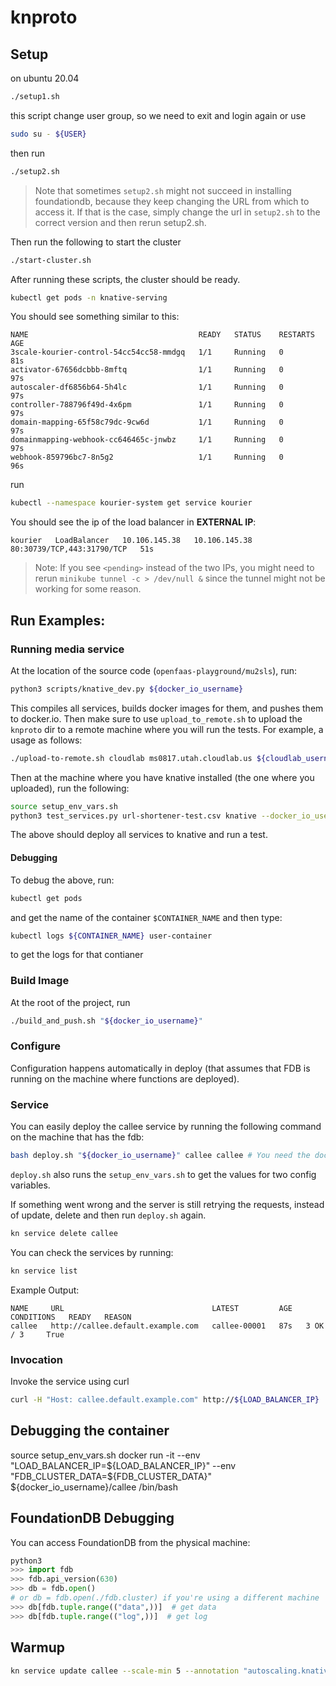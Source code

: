# knproto

## Setup

on ubuntu 20.04

```bash
./setup1.sh
```

this script change user group, so we need to exit and login again or use

```bash
sudo su - ${USER}
```

then run

```bash
./setup2.sh
```

> Note that sometimes `setup2.sh` might not succeed in installing foundationdb, because they keep changing the URL from which to access it. If that is the case, simply change the url in `setup2.sh` to the correct version and then rerun setup2.sh.

Then run the following to start the cluster

```bash
./start-cluster.sh
```

After running these scripts, the cluster should be ready.

```bash
kubectl get pods -n knative-serving
```

You should see something similar to this:

```
NAME                                      READY   STATUS    RESTARTS   AGE
3scale-kourier-control-54cc54cc58-mmdgq   1/1     Running   0          81s
activator-67656dcbbb-8mftq                1/1     Running   0          97s
autoscaler-df6856b64-5h4lc                1/1     Running   0          97s
controller-788796f49d-4x6pm               1/1     Running   0          97s
domain-mapping-65f58c79dc-9cw6d           1/1     Running   0          97s
domainmapping-webhook-cc646465c-jnwbz     1/1     Running   0          97s
webhook-859796bc7-8n5g2                   1/1     Running   0          96s
```

run

```bash
kubectl --namespace kourier-system get service kourier
```

You should see the ip of the load balancer in **EXTERNAL IP**:

```
kourier   LoadBalancer   10.106.145.38   10.106.145.38   80:30739/TCP,443:31790/TCP   51s
```

> Note: If you see `<pending>` instead of the two IPs, you might need to rerun `minikube tunnel -c > /dev/null &` since the tunnel might not be working for some reason.

## Run Examples:

### Running media service

At the location of the source code (`openfaas-playground/mu2sls`), run:

```sh
python3 scripts/knative_dev.py ${docker_io_username}
```

This compiles all services, builds docker images for them, and pushes them to docker.io.
Then make sure to use `upload_to_remote.sh` to upload the `knproto` dir to a remote machine where you will run the tests. For example, a usage as follows:

```sh
./upload-to-remote.sh cloudlab ms0817.utah.cloudlab.us ${cloudlab_username} ~/.ssh/XXX_rsa
```

Then at the machine where you have knative installed (the one where you uploaded), run the following:

```sh
source setup_env_vars.sh
python3 test_services.py url-shortener-test.csv knative --docker_io_username ${docker_io_username}
```

The above should deploy all services to knative and run a test.

#### Debugging

To debug the above, run:

```sh
kubectl get pods
```

and get the name of the container `$CONTAINER_NAME` and then type:

```sh
kubectl logs ${CONTAINER_NAME} user-container
```

to get the logs for that contianer

### Build Image
At the root of the project, run
```bash
./build_and_push.sh "${docker_io_username}"
```

### Configure

Configuration happens automatically in deploy (that assumes that FDB is running on the machine where functions are deployed).

### Service

You can easily deploy the callee service by running the following command on the machine that has the fdb:

```bash
bash deploy.sh "${docker_io_username}" callee callee # You need the docker_io_username to pull the image
```

`deploy.sh` also runs the `setup_env_vars.sh` to get the values for two config variables. 

If something went wrong and the server is still retrying the requests, instead of update, delete and then run `deploy.sh` again.

```bash
kn service delete callee
```

You can check the services by running:

```bash
kn service list
```

Example Output:

```
NAME     URL                                 LATEST         AGE   CONDITIONS   READY   REASON
callee   http://callee.default.example.com   callee-00001   87s   3 OK / 3     True    
```

### Invocation

Invoke the service using curl

```bash
curl -H "Host: callee.default.example.com" http://${LOAD_BALANCER_IP}
```

## Debugging the container

source setup_env_vars.sh
docker run -it --env "LOAD_BALANCER_IP=${LOAD_BALANCER_IP}" --env "FDB_CLUSTER_DATA=${FDB_CLUSTER_DATA}" ${docker_io_username}/callee /bin/bash

## FoundationDB Debugging

You can access FoundationDB from the physical machine:

```python
python3
>>> import fdb
>>> fdb.api_version(630)
>>> db = fdb.open()
# or db = fdb.open(./fdb.cluster) if you're using a different machine
>>> db[fdb.tuple.range(("data",))]  # get data
>>> db[fdb.tuple.range(("log",))]  # get log
```
## Warmup
```bash
kn service update callee --scale-min 5 --annotation "autoscaling.knative.dev/target=500"
```